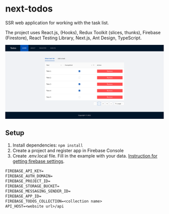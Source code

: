 # next-todos

SSR web application for working with the task list.

The project uses React.js, (Hooks), Redux Toolkit (slices, thunks), Firebase (Firestore), React Testing Library, Next.js, Ant Design, TypeScript.

![screenshot](screenshot.png)

## Setup

1. Install dependencies: `npm install`
2. Create a project and register app in Firebase Console
3. Create .env.local file. Fill in the example with your data. [Instruction for getting firebase settings](https://support.google.com/firebase/answer/7015592#zippy=%2Cin-this-article).

```env
FIREBASE_API_KEY=
FIREBASE_AUTH_DOMAIN=
FIREBASE_PROJECT_ID=
FIREBASE_STORAGE_BUCKET=
FIREBASE_MESSAGING_SENDER_ID=
FIREBASE_APP_ID=
FIREBASE_TODOS_COLLECTION=<collection name>
API_HOST=<website url>/api
```
